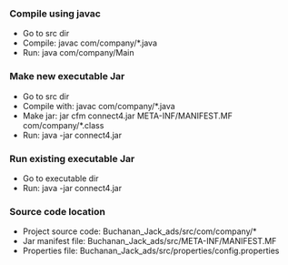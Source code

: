 ### Compile using javac ###

- Go to src dir
- Compile: javac com/company/*.java
- Run: java com/company/Main

### Make new executable Jar ###

- Go to src dir
- Compile with: javac com/company/*.java
- Make jar: jar cfm connect4.jar META-INF/MANIFEST.MF com/company/*.class
- Run: java -jar connect4.jar

### Run existing executable Jar ###

- Go to executable dir
- Run: java -jar connect4.jar

### Source code location ###

- Project source code: Buchanan_Jack_ads/src/com/company/*
- Jar manifest file: Buchanan_Jack_ads/src/META-INF/MANIFEST.MF
- Properties file: Buchanan_Jack_ads/src/properties/config.properties
